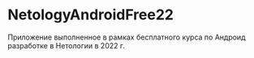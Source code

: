 # NetologyAndroidFree22
Приложение выполненное в рамках бесплатного курса по Андроид разработке в Нетологии в 2022 г.
